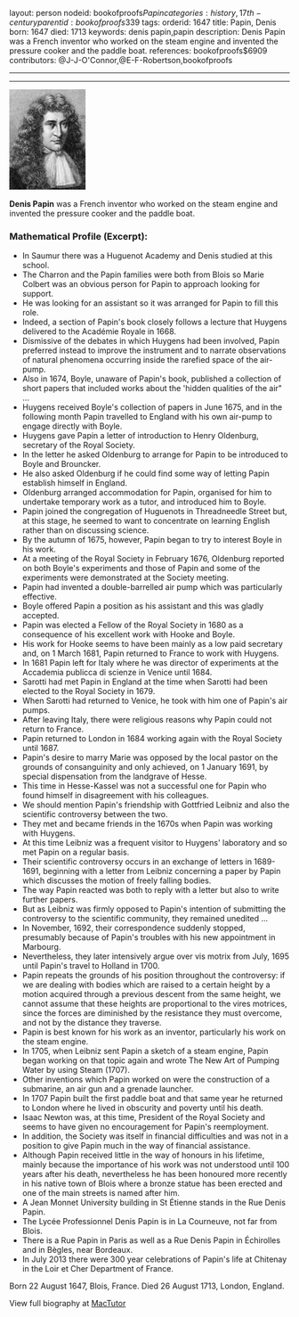 layout: person
nodeid: bookofproofs$Papin
categories: history,17th-century
parentid: bookofproofs$339
tags: 
orderid: 1647
title: Papin, Denis
born: 1647
died: 1713
keywords: denis papin,papin
description: Denis Papin was a French inventor who worked on the steam engine and invented the pressure cooker and the paddle boat.
references: bookofproofs$6909
contributors: @J-J-O'Connor,@E-F-Robertson,bookofproofs

---



---

![Papin.jpg](https://github.com/bookofproofs/bookofproofs.github.io/blob/main/_sources/_assets/images/portraits/Papin.jpg?raw=true)

**Denis Papin** was a French inventor who worked on the steam engine and invented the pressure cooker and the paddle boat.

### Mathematical Profile (Excerpt):
* In Saumur there was a Huguenot Academy and Denis studied at this school.
* The Charron and the Papin families were both from Blois so Marie Colbert was an obvious person for Papin to approach looking for support.
* He was looking for an assistant so it was arranged for Papin to fill this role.
* Indeed, a section of Papin's book closely follows a lecture that Huygens delivered to the Académie Royale in 1668.
* Dismissive of the debates in which Huygens had been involved, Papin preferred instead to improve the instrument and to narrate observations of natural phenomena occurring inside the rarefied space of the air-pump.
* Also in 1674, Boyle, unaware of Papin's book, published a collection of short papers that included works about the 'hidden qualities of the air" ...
* Huygens received Boyle's collection of papers in June 1675, and in the following month Papin travelled to England with his own air-pump to engage directly with Boyle.
* Huygens gave Papin a letter of introduction to Henry Oldenburg, secretary of the Royal Society.
* In the letter he asked Oldenburg to arrange for Papin to be introduced to Boyle and Brouncker.
* He also asked Oldenburg if he could find some way of letting Papin establish himself in England.
* Oldenburg arranged accommodation for Papin, organised for him to undertake temporary work as a tutor, and introduced him to Boyle.
* Papin joined the congregation of Huguenots in Threadneedle Street but, at this stage, he seemed to want to concentrate on learning English rather than on discussing science.
* By the autumn of 1675, however, Papin began to try to interest Boyle in his work.
* At a meeting of the Royal Society in February 1676, Oldenburg reported on both Boyle's experiments and those of Papin and some of the experiments were demonstrated at the Society meeting.
* Papin had invented a double-barrelled air pump which was particularly effective.
* Boyle offered Papin a position as his assistant and this was gladly accepted.
* Papin was elected a Fellow of the Royal Society in 1680 as a consequence of his excellent work with Hooke and Boyle.
* His work for Hooke seems to have been mainly as a low paid secretary and, on 1 March 1681, Papin returned to France to work with Huygens.
* In 1681 Papin left for Italy where he was director of experiments at the Accademia publicca di scienze in Venice until 1684.
* Sarotti had met Papin in England at the time when Sarotti had been elected to the Royal Society in 1679.
* When Sarotti had returned to Venice, he took with him one of Papin's air pumps.
* After leaving Italy, there were religious reasons why Papin could not return to France.
* Papin returned to London in 1684 working again with the Royal Society until 1687.
* Papin's desire to marry Marie was opposed by the local pastor on the grounds of consanguinity and only achieved, on 1 January 1691, by special dispensation from the landgrave of Hesse.
* This time in Hesse-Kassel was not a successful one for Papin who found himself in disagreement with his colleagues.
* We should mention Papin's friendship with Gottfried Leibniz and also the scientific controversy between the two.
* They met and became friends in the 1670s when Papin was working with Huygens.
* At this time Leibniz was a frequent visitor to Huygens' laboratory and so met Papin on a regular basis.
* Their scientific controversy occurs in an exchange of letters in 1689-1691, beginning with a letter from Leibniz concerning a paper by Papin which discusses the motion of freely falling bodies.
* The way Papin reacted was both to reply with a letter but also to write further papers.
* But as Leibniz was firmly opposed to Papin's intention of submitting the controversy to the scientific community, they remained unedited ...
* In November, 1692, their correspondence suddenly stopped, presumably because of Papin's troubles with his new appointment in Marbourg.
* Nevertheless, they later intensively argue over vis motrix from July, 1695 until Papin's travel to Holland in 1700.
* Papin repeats the grounds of his position throughout the controversy: if we are dealing with bodies which are raised to a certain height by a motion acquired through a previous descent from the same height, we cannot assume that these heights are proportional to the vires motrices, since the forces are diminished by the resistance they must overcome, and not by the distance they traverse.
* Papin is best known for his work as an inventor, particularly his work on the steam engine.
* In 1705, when Leibniz sent Papin a sketch of a steam engine, Papin began working on that topic again and wrote The New Art of Pumping Water by using Steam (1707).
* Other inventions which Papin worked on were the construction of a submarine, an air gun and a grenade launcher.
* In 1707 Papin built the first paddle boat and that same year he returned to London where he lived in obscurity and poverty until his death.
* Isaac Newton was, at this time, President of the Royal Society and seems to have given no encouragement for Papin's reemployment.
* In addition, the Society was itself in financial difficulties and was not in a position to give Papin much in the way of financial assistance.
* Although Papin received little in the way of honours in his lifetime, mainly because the importance of his work was not understood until 100 years after his death, nevertheless he has been honoured more recently in his native town of Blois where a bronze statue has been erected and one of the main streets is named after him.
* A Jean Monnet University building in St Étienne stands in the Rue Denis Papin.
* The Lycée Professionnel Denis Papin is in La Courneuve, not far from Blois.
* There is a Rue Papin in Paris as well as a Rue Denis Papin in Échirolles and in Bègles, near Bordeaux.
* In July 2013 there were 300 year celebrations of Papin's life at Chitenay in the Loir et Cher Department of France.

Born 22 August 1647, Blois, France. Died 26 August 1713, London, England.

View full biography at [MacTutor](https://mathshistory.st-andrews.ac.uk/Biographies/Papin/)
